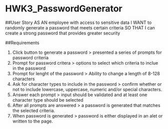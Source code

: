 # HWK3_PasswordGenerator

##User Story
AS AN employee with access to sensitive data
I WANT to randomly generate a password that meets certain criteria
SO THAT I can create a strong password that provides greater security

##Requirements
  1. Click button to generate a password > presented a series of prompts for password criteria
  2. Prompt for password critera > options to select which criteria to inclue in the password
  3. Prompt for lenght of the password > Ability to change a length of 8-128 characters
  4. Ask for character types to include in the password > confirm whether or not to include lowercase, uppercase, numeric and/or special characters. 
  5. Answer each prompt > input should be validated and at least one character type should be selected
  6. After all prompts are answered > a password is generated that matches the selected criteria. 
  7. When password is generated > password is either displayed in an alet or written to the page. 
